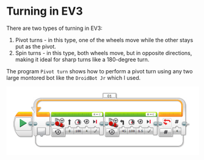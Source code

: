 # Turning in EV3

There are two types of turning in EV3:
1. Pivot turns - in this type, one of the wheels move while the other stays put as the pivot.
2. Spin turns  - in this type, both wheels move, but in opposite directions, making it ideal for sharp turns like a 180-degree turn.

The program `Pivot turn` shows how to perform a pivot turn using any two large montored bot like the `DroidBot Jr` which I used. 

![code](Pivot-turn-code.png)
